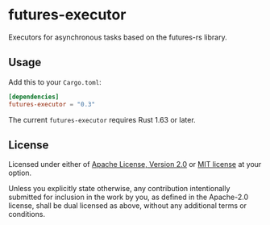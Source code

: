 # futures-executor

Executors for asynchronous tasks based on the futures-rs library.

## Usage

Add this to your `Cargo.toml`:

```toml
[dependencies]
futures-executor = "0.3"
```

The current `futures-executor` requires Rust 1.63 or later.

## License

Licensed under either of [Apache License, Version 2.0](LICENSE-APACHE) or
[MIT license](LICENSE-MIT) at your option.

Unless you explicitly state otherwise, any contribution intentionally submitted
for inclusion in the work by you, as defined in the Apache-2.0 license, shall
be dual licensed as above, without any additional terms or conditions.
